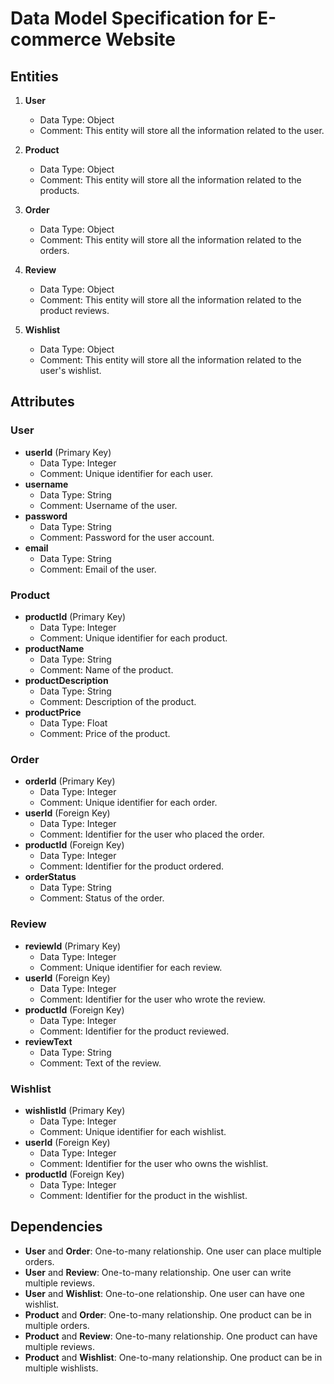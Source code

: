 # Data Model Specification for E-commerce Website

## Entities

1. **User**
    - Data Type: Object
    - Comment: This entity will store all the information related to the user.

2. **Product**
    - Data Type: Object
    - Comment: This entity will store all the information related to the products.

3. **Order**
    - Data Type: Object
    - Comment: This entity will store all the information related to the orders.

4. **Review**
    - Data Type: Object
    - Comment: This entity will store all the information related to the product reviews.

5. **Wishlist**
    - Data Type: Object
    - Comment: This entity will store all the information related to the user's wishlist.

## Attributes

### User
- **userId** (Primary Key)
    - Data Type: Integer
    - Comment: Unique identifier for each user.
- **username**
    - Data Type: String
    - Comment: Username of the user.
- **password**
    - Data Type: String
    - Comment: Password for the user account.
- **email**
    - Data Type: String
    - Comment: Email of the user.

### Product
- **productId** (Primary Key)
    - Data Type: Integer
    - Comment: Unique identifier for each product.
- **productName**
    - Data Type: String
    - Comment: Name of the product.
- **productDescription**
    - Data Type: String
    - Comment: Description of the product.
- **productPrice**
    - Data Type: Float
    - Comment: Price of the product.

### Order
- **orderId** (Primary Key)
    - Data Type: Integer
    - Comment: Unique identifier for each order.
- **userId** (Foreign Key)
    - Data Type: Integer
    - Comment: Identifier for the user who placed the order.
- **productId** (Foreign Key)
    - Data Type: Integer
    - Comment: Identifier for the product ordered.
- **orderStatus**
    - Data Type: String
    - Comment: Status of the order.

### Review
- **reviewId** (Primary Key)
    - Data Type: Integer
    - Comment: Unique identifier for each review.
- **userId** (Foreign Key)
    - Data Type: Integer
    - Comment: Identifier for the user who wrote the review.
- **productId** (Foreign Key)
    - Data Type: Integer
    - Comment: Identifier for the product reviewed.
- **reviewText**
    - Data Type: String
    - Comment: Text of the review.

### Wishlist
- **wishlistId** (Primary Key)
    - Data Type: Integer
    - Comment: Unique identifier for each wishlist.
- **userId** (Foreign Key)
    - Data Type: Integer
    - Comment: Identifier for the user who owns the wishlist.
- **productId** (Foreign Key)
    - Data Type: Integer
    - Comment: Identifier for the product in the wishlist.

## Dependencies

- **User** and **Order**: One-to-many relationship. One user can place multiple orders.
- **User** and **Review**: One-to-many relationship. One user can write multiple reviews.
- **User** and **Wishlist**: One-to-one relationship. One user can have one wishlist.
- **Product** and **Order**: One-to-many relationship. One product can be in multiple orders.
- **Product** and **Review**: One-to-many relationship. One product can have multiple reviews.
- **Product** and **Wishlist**: One-to-many relationship. One product can be in multiple wishlists.